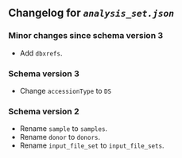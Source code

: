 ## Changelog for *`analysis_set.json`*

### Minor changes since schema version 3

* Add `dbxrefs`.

### Schema version 3

* Change `accessionType` to `DS`

### Schema version 2

* Rename `sample` to `samples`.
* Rename `donor` to `donors`.
* Rename `input_file_set` to `input_file_sets`.
